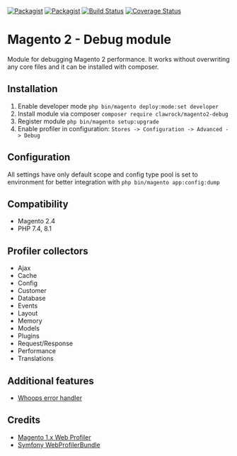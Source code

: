 [![Packagist](https://img.shields.io/packagist/v/clawrock/magento2-debug.svg)](https://packagist.org/packages/clawrock/magento2-debug)
[![Packagist](https://img.shields.io/packagist/dt/clawrock/magento2-debug.svg)](https://packagist.org/packages/clawrock/magento2-debug)
[![Build Status](https://travis-ci.org/clawrock/magento2-debug.svg?branch=master)](https://travis-ci.org/clawrock/magento2-debug)
[![Coverage Status](https://coveralls.io/repos/github/clawrock/magento2-debug/badge.svg)](https://coveralls.io/github/clawrock/magento2-debug)

# Magento 2 - Debug module
Module for debugging Magento 2 performance. It works without overwriting any core files and it can be installed with composer.

## Installation
1. Enable developer mode `php bin/magento deploy:mode:set developer`
2. Install module via composer `composer require clawrock/magento2-debug`
3. Register module `php bin/magento setup:upgrade`
4. Enable profiler in configuration: `Stores -> Configuration -> Advanced -> Debug`

## Configuration
All settings have only default scope and config type pool is set to environment for better integration with `php bin/magento app:config:dump`

## Compatibility
* Magento 2.4
* PHP 7.4, 8.1

## Profiler collectors
- Ajax
- Cache
- Config
- Customer
- Database
- Events
- Layout
- Memory
- Models
- Plugins
- Request/Response
- Performance
- Translations
    
## Additional features
- [Whoops error handler](http://filp.github.io/whoops/)

## Credits
- [Magento 1.x Web Profiler](https://github.com/ecoco/magento_profiler)
- [Symfony WebProfilerBundle](https://github.com/symfony/web-profiler-bundle)
